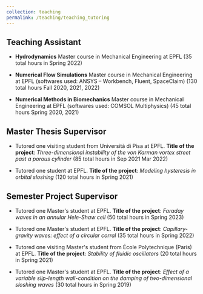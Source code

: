 ```yaml
---
collection: teaching
permalink: /teaching/teaching_tutoring
---
```


Teaching Assistant
------

- **Hydrodynamics** Master course in Mechanical Engineering at EPFL (35 total hours in Spring 2022)
* **Numerical Flow Simulations** Master course in Mechanical Engineering at EPFL (softwares used: ANSYS – Workbench, Fluent, SpaceClaim) (130 total hours Fall 2020, 2021, 2022)
+ **Numerical Methods in Biomechanics** Master course in Mechanical Engineering at EPFL (softwares used: COMSOL Multiphysics) (45 total hours Spring 2020, 2021)

Master Thesis Supervisor
------

- Tutored one visiting student from Università di Pisa at EPFL. **Title of the project**: _Three-dimensional instability of the von Karman vortex street past a porous cylinder_ (85 total hours in Sep 2021 Mar 2022)
* Tutored one student at EPFL. **Title of the project**: _Modeling hysteresis in orbital sloshing_ (120 total hours in Spring 2021)

Semester Project Supervisor
------

- Tutored one Master's student at EPFL. **Title of the project**: _Faraday waves in an annular Hele-Shaw cell_ (50 total hours in Spring 2023)
* Tutored one Master's student at EPFL. **Title of the project**: _Capillary-gravity waves: effect of a circular corral_ (35 total hours in Spring 2022)
+ Tutored one visiting Master's student from École Polytechnique (Paris) at EPFL. **Title of the project**: _Stability of fluidic oscillators_ (20 total hours in Spring 2021)
- Tutored one Master's student at EPFL. **Title of the project**: _Effect of a variable slip-length wall-condition on the damping of two-dimensional sloshing waves_ (30 total hours in Spring 2019)
